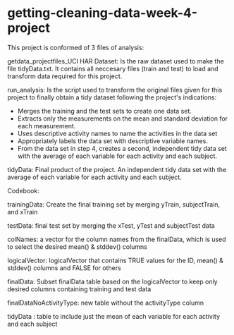 # getting-cleaning-data-week-4-project

This project is conformed of 3 files of analysis:

getdata_projectfiles_UCI HAR Dataset: Is the raw dataset used to make the file tidyData.txt. It contains all neccesary files (train and test) to load and transform data required for this project.


run_analysis: Is the script used to transform the original files given for this project to finally obtain a tidy dataset following the project's indications:
- Merges the training and the test sets to create one data set.
- Extracts only the measurements on the mean and standard deviation for each measurement.
- Uses descriptive activity names to name the activities in the data set
- Appropriately labels the data set with descriptive variable names.
- From the data set in step 4, creates a second, independent tidy data set with the average of each variable for each activity and each subject.


tidyData: Final product of the project. An independent tidy data set with the average of each variable for each activity and each subject.

Codebook:

trainingData: Create the final training set by merging yTrain, subjectTrain, and xTrain

testData: final test set by merging the xTest, yTest and subjectTest data

colNames:  a vector for the column names from the finalData, which is used to select the desired mean() & stddev() columns

logicalVector: logicalVector that contains TRUE values for the ID, mean() & stddev() columns and FALSE for others

finalData: Subset finalData table based on the logicalVector to keep only desired columns containing training and test data

finalDataNoActivityType: new table without the activityType column

tidyData : table to include just the mean of each variable for each activity and each subject
